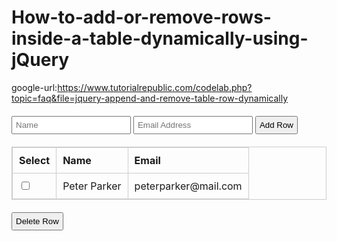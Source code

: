 # How-to-add-or-remove-rows-inside-a-table-dynamically-using-jQuery
google-url:https://www.tutorialrepublic.com/codelab.php?topic=faq&file=jquery-append-and-remove-table-row-dynamically
<!DOCTYPE html>
<html lang="en">
<head>
<meta charset="utf-8">
<title>jQuery Add / Remove Table Rows Dynamically</title>
<style type="text/css">
    form{
        margin: 20px 0;
    }
    form input, button{
        padding: 5px;
    }
    table{
        width: 100%;
        margin-bottom: 20px;
		border-collapse: collapse;
    }
    table, th, td{
        border: 1px solid #cdcdcd;
    }
    table th, table td{
        padding: 10px;
        text-align: left;
    }
</style>
<script src="https://code.jquery.com/jquery-1.12.4.min.js"></script>
<script type="text/javascript">
    $(document).ready(function(){
        $(".add-row").click(function(){
            var name = $("#name").val();
            var email = $("#email").val();
            var markup = "<tr><td><input type='checkbox' name='record'></td><td>" + name + "</td><td>" + email + "</td></tr>";
            $("table tbody").append(markup);
        });
        
        // Find and remove selected table rows
        $(".delete-row").click(function(){
            $("table tbody").find('input[name="record"]').each(function(){
            	if($(this).is(":checked")){
                    $(this).parents("tr").remove();
                }
            });
        });
    });    
</script>
</head>
<body>
    <form>
        <input type="text" id="name" placeholder="Name">
        <input type="text" id="email" placeholder="Email Address">
    	<input type="button" class="add-row" value="Add Row">
    </form>
    <table>
        <thead>
            <tr>
                <th>Select</th>
                <th>Name</th>
                <th>Email</th>
            </tr>
        </thead>
        <tbody>
            <tr>
                <td><input type="checkbox" name="record"></td>
                <td>Peter Parker</td>
                <td>peterparker@mail.com</td>
            </tr>
        </tbody>
    </table>
    <button type="button" class="delete-row">Delete Row</button>
</body> 
</html>                            
